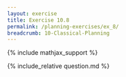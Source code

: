 ```yaml
---
layout: exercise
title: Exercise 10.8
permalink: /planning-exercises/ex_8/
breadcrumb: 10-Classical-Planning
---
```


{% include mathjax_support %}

<div><i class="arrow-up loader" data-chapter="planning-exercises" data-exercise="ex_8" data-rating="0"></i></div>
{% include_relative question.md %}
